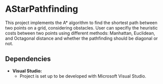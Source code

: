# AStarPathfinding
This project implements the A* algorithm to find the shortest path between two points on a grid, considering obstacles. User can specifiy the heuristic costs between two points using different methods: Manhattan, Euclidean, and Octagonal distance and whether the pathfinding should be diagonal or not.

## Dependencies
* **Visual Studio:**
	- Project is set up to be developed with Microsoft Visual Studio.